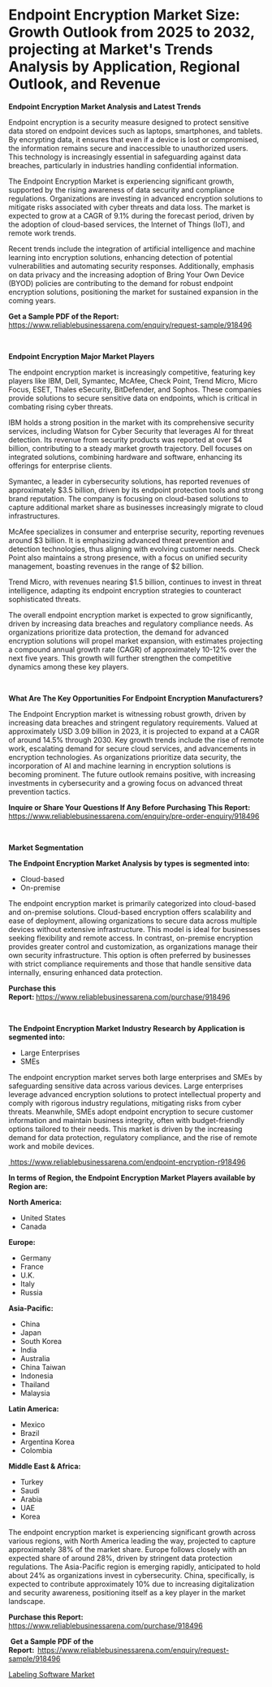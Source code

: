 <p><h1>Endpoint Encryption Market Size: Growth Outlook from 2025 to 2032, projecting at Market's Trends Analysis by Application, Regional Outlook, and Revenue</h1></p><p><strong>Endpoint Encryption Market Analysis and Latest Trends</strong></p>
<p><p>Endpoint encryption is a security measure designed to protect sensitive data stored on endpoint devices such as laptops, smartphones, and tablets. By encrypting data, it ensures that even if a device is lost or compromised, the information remains secure and inaccessible to unauthorized users. This technology is increasingly essential in safeguarding against data breaches, particularly in industries handling confidential information.</p><p>The Endpoint Encryption Market is experiencing significant growth, supported by the rising awareness of data security and compliance regulations. Organizations are investing in advanced encryption solutions to mitigate risks associated with cyber threats and data loss. The market is expected to grow at a CAGR of 9.1% during the forecast period, driven by the adoption of cloud-based services, the Internet of Things (IoT), and remote work trends.</p><p>Recent trends include the integration of artificial intelligence and machine learning into encryption solutions, enhancing detection of potential vulnerabilities and automating security responses. Additionally, emphasis on data privacy and the increasing adoption of Bring Your Own Device (BYOD) policies are contributing to the demand for robust endpoint encryption solutions, positioning the market for sustained expansion in the coming years.</p></p>
<p><strong>Get a Sample PDF of the Report:&nbsp;</strong> <a href="https://www.reliablebusinessarena.com/enquiry/request-sample/918496?utm_campaign=2517&utm_medium=2&utm_source=Github&utm_content=ia&utm_term=06032025&utm_id=endpoint-encryption">https://www.reliablebusinessarena.com/enquiry/request-sample/918496</a></p>
<p>&nbsp;</p>
<p><strong>Endpoint Encryption Major Market Players</strong></p>
<p><p>The endpoint encryption market is increasingly competitive, featuring key players like IBM, Dell, Symantec, McAfee, Check Point, Trend Micro, Micro Focus, ESET, Thales eSecurity, BitDefender, and Sophos. These companies provide solutions to secure sensitive data on endpoints, which is critical in combating rising cyber threats.</p><p>IBM holds a strong position in the market with its comprehensive security services, including Watson for Cyber Security that leverages AI for threat detection. Its revenue from security products was reported at over $4 billion, contributing to a steady market growth trajectory. Dell focuses on integrated solutions, combining hardware and software, enhancing its offerings for enterprise clients.</p><p>Symantec, a leader in cybersecurity solutions, has reported revenues of approximately $3.5 billion, driven by its endpoint protection tools and strong brand reputation. The company is focusing on cloud-based solutions to capture additional market share as businesses increasingly migrate to cloud infrastructures.</p><p>McAfee specializes in consumer and enterprise security, reporting revenues around $3 billion. It is emphasizing advanced threat prevention and detection technologies, thus aligning with evolving customer needs. Check Point also maintains a strong presence, with a focus on unified security management, boasting revenues in the range of $2 billion.</p><p>Trend Micro, with revenues nearing $1.5 billion, continues to invest in threat intelligence, adapting its endpoint encryption strategies to counteract sophisticated threats.</p><p>The overall endpoint encryption market is expected to grow significantly, driven by increasing data breaches and regulatory compliance needs. As organizations prioritize data protection, the demand for advanced encryption solutions will propel market expansion, with estimates projecting a compound annual growth rate (CAGR) of approximately 10-12% over the next five years. This growth will further strengthen the competitive dynamics among these key players.</p></p>
<p>&nbsp;</p>
<p><strong>What Are The Key Opportunities For Endpoint Encryption Manufacturers?</strong></p>
<p><p>The Endpoint Encryption market is witnessing robust growth, driven by increasing data breaches and stringent regulatory requirements. Valued at approximately USD 3.09 billion in 2023, it is projected to expand at a CAGR of around 14.5% through 2030. Key growth trends include the rise of remote work, escalating demand for secure cloud services, and advancements in encryption technologies. As organizations prioritize data security, the incorporation of AI and machine learning in encryption solutions is becoming prominent. The future outlook remains positive, with increasing investments in cybersecurity and a growing focus on advanced threat prevention tactics.</p></p>
<p><strong>Inquire or Share Your Questions If Any Before Purchasing This Report:</strong> <a href="https://www.reliablebusinessarena.com/enquiry/pre-order-enquiry/918496?utm_campaign=2517&utm_medium=2&utm_source=Github&utm_content=ia&utm_term=06032025&utm_id=endpoint-encryption">https://www.reliablebusinessarena.com/enquiry/pre-order-enquiry/918496</a></p>
<p>&nbsp;</p>
<p><strong>Market Segmentation</strong></p>
<p><strong>The Endpoint Encryption Market Analysis by types is segmented into:</strong></p>
<p><ul><li>Cloud-based</li><li>On-premise</li></ul></p>
<p><p>The endpoint encryption market is primarily categorized into cloud-based and on-premise solutions. Cloud-based encryption offers scalability and ease of deployment, allowing organizations to secure data across multiple devices without extensive infrastructure. This model is ideal for businesses seeking flexibility and remote access. In contrast, on-premise encryption provides greater control and customization, as organizations manage their own security infrastructure. This option is often preferred by businesses with strict compliance requirements and those that handle sensitive data internally, ensuring enhanced data protection.</p></p>
<p><strong>Purchase this Report:&nbsp;</strong><a href="https://www.reliablebusinessarena.com/purchase/918496?utm_campaign=2517&utm_medium=2&utm_source=Github&utm_content=ia&utm_term=06032025&utm_id=endpoint-encryption">https://www.reliablebusinessarena.com/purchase/918496</a></p>
<p>&nbsp;</p>
<p><strong>The Endpoint Encryption Market Industry Research by Application is segmented into:</strong></p>
<p><ul><li>Large Enterprises</li><li>SMEs</li></ul></p>
<p><p>The endpoint encryption market serves both large enterprises and SMEs by safeguarding sensitive data across various devices. Large enterprises leverage advanced encryption solutions to protect intellectual property and comply with rigorous industry regulations, mitigating risks from cyber threats. Meanwhile, SMEs adopt endpoint encryption to secure customer information and maintain business integrity, often with budget-friendly options tailored to their needs. This market is driven by the increasing demand for data protection, regulatory compliance, and the rise of remote work and mobile devices.</p></p>
<p><a href="https://www.reliablebusinessarena.com/endpoint-encryption-r918496?utm_campaign=2517&utm_medium=2&utm_source=Github&utm_content=ia&utm_term=06032025&utm_id=endpoint-encryption">&nbsp;https://www.reliablebusinessarena.com/endpoint-encryption-r918496</a></p>
<p><strong>In terms of Region, the Endpoint Encryption Market Players available by Region are:</strong></p>
<p>
    <p> <strong> North America: </strong>
        <ul>
            <li>United States</li>
            <li>Canada</li>
        </ul>
        </p> 
    <p> <strong> Europe: </strong>
        <ul>
            <li>Germany</li>
            <li>France</li>
            <li>U.K.</li>
            <li>Italy</li>
            <li>Russia</li>
        </ul>
        </p> 
    <p> <strong> Asia-Pacific: </strong>
        <ul>
            <li>China</li>
            <li>Japan</li>
            <li>South Korea</li>
            <li>India</li>
            <li>Australia</li>
            <li>China Taiwan</li>
            <li>Indonesia</li>
            <li>Thailand</li>
            <li>Malaysia</li>
        </ul>
        </p> 
    <p> <strong> Latin America: </strong>
        <ul>
            <li>Mexico</li>
            <li>Brazil</li>
            <li>Argentina Korea</li>
            <li>Colombia</li>
        </ul>
        </p> 
    <p> <strong> Middle East & Africa: </strong>
        <ul>
            <li>Turkey</li>
            <li>Saudi</li>
            <li>Arabia</li>
            <li>UAE</li>
            <li>Korea</li>
        </ul>
    </p>
    </p>
<p><p>The endpoint encryption market is experiencing significant growth across various regions, with North America leading the way, projected to capture approximately 38% of the market share. Europe follows closely with an expected share of around 28%, driven by stringent data protection regulations. The Asia-Pacific region is emerging rapidly, anticipated to hold about 24% as organizations invest in cybersecurity. China, specifically, is expected to contribute approximately 10% due to increasing digitalization and security awareness, positioning itself as a key player in the market landscape.</p></p>
<p><strong>Purchase this Report: </strong><a href="https://www.reliablebusinessarena.com/purchase/918496?utm_campaign=2517&utm_medium=2&utm_source=Github&utm_content=ia&utm_term=06032025&utm_id=endpoint-encryption">https://www.reliablebusinessarena.com/purchase/918496</a></p>
<p>&nbsp;<strong>Get a Sample PDF of the Report:&nbsp;&nbsp;</strong><a href="https://www.reliablebusinessarena.com/enquiry/request-sample/918496?utm_campaign=2517&utm_medium=2&utm_source=Github&utm_content=ia&utm_term=06032025&utm_id=endpoint-encryption">https://www.reliablebusinessarena.com/enquiry/request-sample/918496</a></p>
<p><strong></strong></p>
<p><p><a href="https://github.com/yankimber90yankim/Market-Research-Report-List-1/blob/main/labeling-software-market.md?utm_campaign=2517&utm_medium=2&utm_source=Github&utm_content=ia&utm_term=06032025&utm_id=endpoint-encryption">Labeling Software Market</a></p></p>
